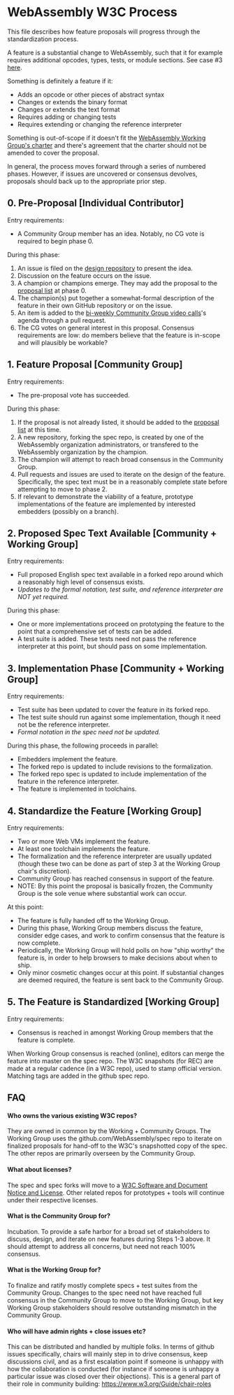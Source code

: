 # WebAssembly W3C Process

This file describes how feature proposals will progress through
the standardization process.

A feature is a substantial change to WebAssembly, such that it for example
requires additional opcodes, types, tests, or module sections.
See case #3 [here](consensus.md).

Something is definitely a feature if it:

  * Adds an opcode or other pieces of abstract syntax
  * Changes or extends the binary format
  * Changes or extends the text format
  * Requires adding or changing tests
  * Requires extending or changing the reference interpreter

Something is out-of-scope if it doesn't fit the [WebAssembly Working Group's charter](https://www.w3.org/2017/08/wasm-charter) and there's agreement that the charter should not be amended to cover the proposal.

In general, the process moves forward through a series of numbered phases.
However, if issues are uncovered or consensus devolves,
proposals should back up to the appropriate prior step.

## 0. Pre-Proposal [Individual Contributor]

Entry requirements:

  * A Community Group member has an idea. Notably, no CG vote is required to begin phase 0.

During this phase:

  1. An issue is filed on the [design repository](https://github.com/WebAssembly/design/issues) to present the idea.
  1. Discussion on the feature occurs on the issue.
  1. A champion or champions emerge. They may add the proposal to the [proposal list](https://github.com/WebAssembly/proposals/blob/master/README.md) at phase 0.
  1. The champion(s) put together a somewhat-formal description of the feature in their own GitHub repository or on the issue.
  1. An item is added to the [bi-weekly Community Group video calls](https://github.com/WebAssembly/meetings/)'s agenda through a pull request.
  1. The CG votes on general interest in this proposal. Consensus requirements are low: do members believe that the feature is in-scope and will plausibly be workable?

## 1. Feature Proposal [Community Group]

Entry requirements:

  * The pre-proposal vote has succeeded.

During this phase:

  1. If the proposal is not already listed, it should be added to the [proposal list](https://github.com/WebAssembly/proposals/blob/master/README.md) at this time.
  1. A new repository, forking the spec repo, is created by one of the WebAssembly organization administrators, or transfered to the WebAssembly organization by the champion.
  1. The champion will attempt to reach broad consensus in the Community Group.
  1. Pull requests and issues are used to iterate on the design of the feature. Specifically, the spec text must be in a reasonably complete state before attempting to move to phase 2.
  1. If relevant to demonstrate the viability of a feature, prototype implementations of the feature are implemented by interested embedders (possibly on a branch).

## 2. Proposed Spec Text Available [Community + Working Group]

Entry requirements:

   * Full proposed English spec text available in a forked repo around which a reasonably high level of consensus exists.
   * *Updates to the formal notation, test suite, and reference interpreter are NOT yet required.*

During this phase:

   * One or more implementations proceed on prototyping the feature to the point that a comprehensive set of tests can be added.
   * A test suite is added. These tests need not pass the reference interpreter at this point, but should pass on some implementation.

## 3. Implementation Phase [Community + Working Group]

Entry requirements:

   * Test suite has been updated to cover the feature in its forked repo.
   * The test suite should run against some implementation, though it need not be
     the reference interpreter.
   * *Formal notation in the spec need not be updated.*

During this phase, the following proceeds in parallel:

  * Embedders implement the feature.
  * The forked repo is updated to include revisions to the formalization.
  * The forked repo spec is updated to include implementation of the feature
    in the reference interpreter.
  * The feature is implemented in toolchains.

## 4. Standardize the Feature [Working Group]

Entry requirements:

   * Two or more Web VMs implement the feature.
   * At least one toolchain implements the feature.
   * The formalization and the reference interpreter are usually updated
     (though these two can be done as part of step 3 at the Working Group
      chair's discretion).
   * Community Group has reached consensus in support of the feature.
   * NOTE: By this point the proposal is basically frozen,
     the Community Group is the sole venue where substantial work can occur.

At this point:

   * The feature is fully handed off to the Working Group.
   * During this phase, Working Group members discuss the feature,
     consider edge cases, and work to confirm consensus that the feature is now
     complete.
   * Periodically, the Working Group will hold polls on how "ship worthy" the feature is,
     in order to help browsers to make decisions about when to ship.
   * Only minor cosmetic changes occur at this point.
     If substantial changes are deemed required, the feature is sent back to
     the Community Group.

## 5. The Feature is Standardized [Working Group]

Entry requirements:

   * Consensus is reached in amongst Working Group members that the feature
     is complete.

When Working Group consensus is reached (online), editors can merge the feature
into master on the spec repo.
The W3C snapshots (for REC) are made at a regular cadence (in a W3C repo), used
to stamp official version. Matching tags are added in the github spec repo.


## FAQ

#### Who owns the various existing W3C repos?

They are owned in common by the Working + Community Groups. The Working Group
uses the github.com/WebAssembly/spec repo to iterate on finalized proposals
for hand-off
to the W3C's snapshotted copy of the spec. The other repos are primarily
overseen by the Community Group.

#### What about licenses?

The spec and spec forks will move to a
[W3C Software and Document Notice and
License](https://www.w3.org/Consortium/Legal/2015/copyright-software-and-document).
Other related repos for prototypes + tools will continue under their respective
licenses.

#### What is the Community Group for?

Incubation.
To provide a safe harbor for a broad set of stakeholders to discuss, design,
and iterate on new features during Steps 1-3 above.
It should attempt to address all concerns, but need not reach 100% consensus.

#### What is the Working Group for?

To finalize and ratify mostly complete specs + test suites from the Community
Group.
Changes to the spec need not have reached full consensus in the Community Group
to move to the Working Group, but key Working Group stakeholders should resolve
outstanding mismatch in the Community Group.

#### Who will have admin rights + close issues etc?

This can be distributed and handled by multiple folks.
In terms of github issues specifically, chairs will mainly step in to drive
consensus, keep discussions civil, and as a first escalation point if someone
is unhappy with how the collaboration is conducted (for instance if someone is
unhappy a particular issue was closed over their objections).
This is a general part of their role in community building:
https://www.w3.org/Guide/chair-roles
